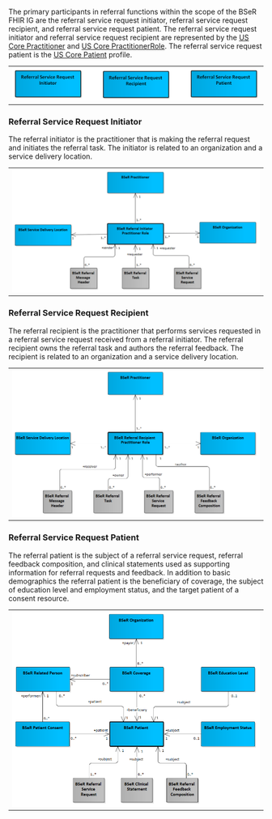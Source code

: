 The primary participants in referral functions within the scope of the BSeR FHIR IG are the referral service request initiator, referral service request recipient, and referral service request patient. The referral service request initiator and referral service request recipient are represented by the [US Core Practitioner]({{site.data.fhir.ver.hl7fhiruscore}}/StructureDefinition-us-core-practitioner.html) and [US Core PractitionerRole]({{site.data.fhir.ver.hl7fhiruscore}}/StructureDefinition-us-core-practitionerrole.html). The referral service request patient is the [US Core Patient]({{site.data.fhir.ver.hl7fhiruscore}}/StructureDefinition-us-core-patient.html) profile.
<center><table><tr><td><img src="Participant Resources.png" style="width:100%;"/></td></tr></table></center>

### Referral Service Request Initiator

The referral initiator is the practitioner that is making the referral request and initiates the referral task. The initiator is related to an organization and a service delivery location. 
<center><table><tr><td><img src="Referral Initiator.png" style="width:100%;"/></td></tr></table></center>

### Referral Service Request Recipient

The referral recipient is the practitioner that performs services requested in a referral service request received from a referral initiator. The referral recipient owns the referral task and authors the referral feedback. The recipient is related to an organization and a service delivery location. 

<center><table><tr><td><img src="Referral Recipient.png" style="width:100%;"/></td></tr></table></center>

### Referral Service Request Patient

The referral patient is the subject of a referral service request, referral feedback composition, and clinical statements used as supporting information for referral requests and feedback. In addition to basic demographics the referral patient is the beneficiary of coverage, the subject of education level and employment status, and the target patient of a consent resource.

<center>
<table><tr><td><img src="Referral Patient.png" style="width:100%;"/></td></tr></table>
</center>